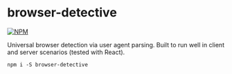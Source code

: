 # browser-detective

[![NPM](https://nodei.co/npm/browser-detective.png?stars=true&downloads=true)](https://nodei.co/npm/browser-detective/)


Universal browser detection via user agent parsing. Built to run well in client and server scenarios (tested with React).


`npm i -S browser-detective`


